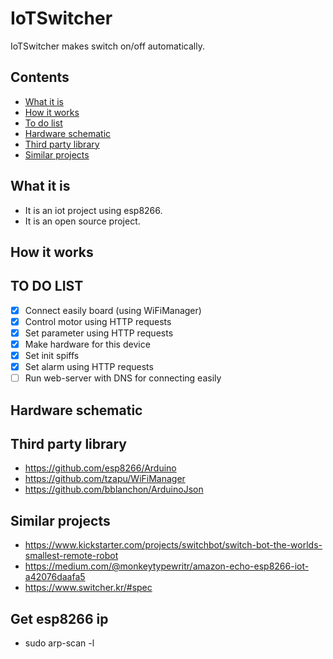 # IoTSwitcher
IoTSwitcher makes switch on/off automatically.

## Contents
- [What it is](#what-is-it)
- [How it works](#how-it-works)
- [To do list](#to-do-list)
- [Hardware schematic](#hardware-schematic)
- [Third party library](#third-party)
- [Similar projects](#similar-projects)

## What it is
- It is an iot project using esp8266.
- It is an open source project.

## How it works

## TO DO LIST
- [x] Connect easily board (using WiFiManager)
- [x] Control motor using HTTP requests
- [x] Set parameter using HTTP requests
- [x] Make hardware for this device
- [x] Set init spiffs
- [x] Set alarm using HTTP requests
- [ ] Run web-server with DNS for connecting easily

## Hardware schematic

## Third party library
- https://github.com/esp8266/Arduino
- https://github.com/tzapu/WiFiManager
- https://github.com/bblanchon/ArduinoJson

## Similar projects
- https://www.kickstarter.com/projects/switchbot/switch-bot-the-worlds-smallest-remote-robot
- https://medium.com/@monkeytypewritr/amazon-echo-esp8266-iot-a42076daafa5
- https://www.switcher.kr/#spec

## Get esp8266 ip
- sudo arp-scan -l